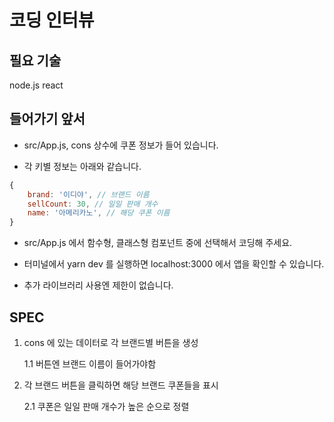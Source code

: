 # 코딩 인터뷰

## 필요 기술

node.js react

## 들어가기 앞서

- src/App.js, cons 상수에 쿠폰 정보가 들어 있습니다.

- 각 키별 정보는 아래와 같습니다.

```javascript
{
    brand: '이디야', // 브랜드 이름
    sellCount: 30, // 일일 판매 개수
    name: '아메리카노', // 해당 쿠폰 이름
}
```

- src/App.js 에서 함수형, 클래스형 컴포넌트 중에 선택해서 코딩해 주세요.

- 터미널에서 yarn dev 를 실행하면 localhost:3000 에서 앱을 확인할 수 있습니다.

- 추가 라이브러리 사용엔 제한이 없습니다.

## SPEC

1. cons 에 있는 데이터로 각 브랜드별 버튼을 생성

   1.1 버튼엔 브랜드 이름이 들어가야함

2. 각 브랜드 버튼을 클릭하면 해당 브랜드 쿠폰들을 표시

   2.1 쿠폰은 일일 판매 개수가 높은 순으로 정렬
